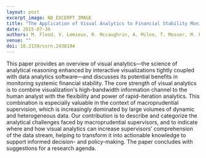 ```yaml
---
layout: post
excerpt_image: NO_EXCERPT_IMAGE
title: "The Application of Visual Analytics to Financial Stability Monitoring"
date: 2015-07-30
authors: M. Flood, V. Lemieux, R. Mccaughrin, A. Milne, T. Mosser, M. Paddrik & P. Sarlin
venue: ""
doi: 10.2139/ssrn.2438194
---
```

This paper provides an overview of visual analytics—the science of analytical reasoning enhanced by interactive visualizations tightly coupled with data analytics software—and discusses its potential benefits in monitoring systemic financial stability. The core strength of visual analytics is to combine visualization's high-bandwidth information channel to the human analyst with the flexibility and power of rapid-iteration analytics. This combination is especially valuable in the context of macroprudential supervision, which is increasingly dominated by large volumes of dynamic and heterogeneous data. Our contribution is to describe and categorize the analytical challenges faced by macroprudential supervisors, and to indicate where and how visual analytics can increase supervisors’ comprehension of the data stream, helping to transform it into actionable knowledge to support informed decision- and policy-making. The paper concludes with suggestions for a research agenda.
